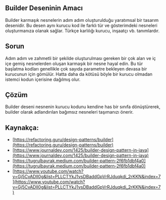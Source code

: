 ## Builder Deseninin Amacı
Builder karmaşık nesnelerin adım adım oluşturulduğu yaratımsal bir tasarım desenidir. Bu desen aynı kurucu kod ile farklı tür ve gösterimdeki nesneleri oluşturmanıza olanak sağlar. Türkçe karlılığı kurucu, inşaatçı vb. tanımlardır.

## Sorun
Adım adım ve zahmetli bir şekilde oluşturulması gereken bir çok alan ve iç içe gemiş nesnelerden oluşan karmaşık bir nesne hayal edin. Bu tür başlatma kodları genellikle çok sayıda parametre bekleyen devasa bir kurucunun için gömülür. Hatta daha da kötüsü böyle bir kurucu olmadan istemci kodun içerisine dağılmış olur.

## Çözüm
Builder deseni nesnenin kurucu kodunu kendine has bir sınıfa dönüştürerek, builder olarak adlandırılan bağımsız nesneleri taşımanızı önerir.

## Kaynakça:
* [https://refactoring.guru/design-patterns/builder](https://refactoring.guru/design-patterns/builder)
* [https://www.journaldev.com/1425/builder-design-pattern-in-java](https://www.journaldev.com/1425/builder-design-pattern-in-java)
* [https://tugrulbayrak.medium.com/builder-pattern-2f6fb1dbf4a0](https://tugrulbayrak.medium.com/builder-pattern-2f6fb1dbf4a0)
* [https://www.youtube.com/watch?v=Gj5CvADlI0g&list=PLLCTYkJ1vsDBaddGpVrRJduqkdi_2rKKN&index=7](https://www.youtube.com/watch?v=Gj5CvADlI0g&list=PLLCTYkJ1vsDBaddGpVrRJduqkdi_2rKKN&index=7)



